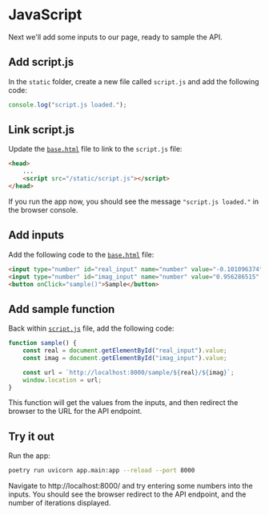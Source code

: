 # JavaScript

Next we'll add some inputs to our page, ready to sample the API.

## Add script.js

In the `static` folder, create a new file called `script.js` and add the following code:

```js
console.log("script.js loaded.");
```

## Link script.js

Update the [`base.html`](./templates/base.html) file to link to the `script.js` file:

```html
<head>
    ...
    <script src="/static/script.js"></script>
</head>
```

If you run the app now, you should see the message `"script.js loaded."` in the browser console.

## Add inputs

Add the following code to the [`base.html`](./templates/index.html) file:

```html
<input type="number" id="real_input" name="number" value="-0.101096374" />
<input type="number" id="imag_input" name="number" value="0.956286515" />
<button onClick="sample()">Sample</button>
```

## Add sample function

Back within [`script.js`](./static/script.js) file, add the following code:

```js
function sample() {
    const real = document.getElementById("real_input").value;
    const imag = document.getElementById("imag_input").value;

    const url = `http://localhost:8000/sample/${real}/${imag}`;
    window.location = url;
}
```

This function will get the values from the inputs, and then redirect the browser to the URL for the API endpoint.

## Try it out

Run the app:

```bash
poetry run uvicorn app.main:app --reload --port 8000
```

Navigate to http://localhost:8000/ and try entering some numbers into the inputs.
You should see the browser redirect to the API endpoint, and the number of iterations displayed.
